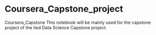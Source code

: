 # Coursera_Capstone_project
Coursera_Capstone
This notebook will be mainly used for the capstone project of the lied Data Science Capstone project.
